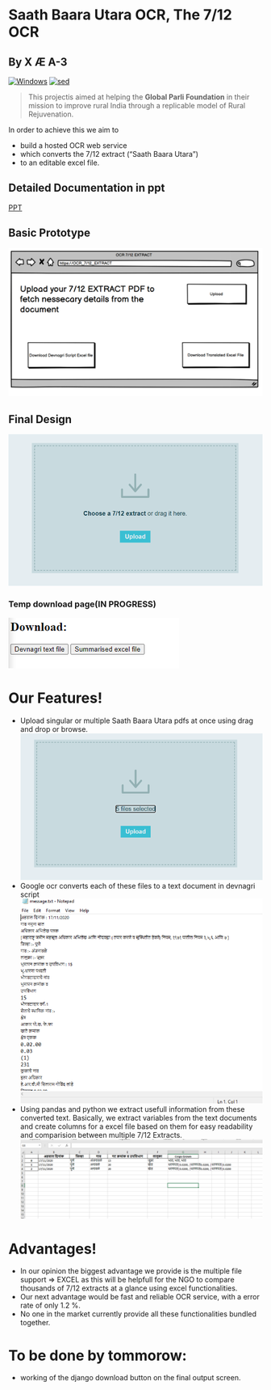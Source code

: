 # Saath Baara Utara OCR, The 7/12 OCR

## By X Æ A-3

[![Windows](https://img.shields.io/badge/platform-windows--64-brightgreen)]() [![sed](https://img.shields.io/badge/Interactive%20-Django_Website-green)]()

>This projectis aimed at helping the **Global Parli Foundation** in their mission to improve rural India through a replicable model of Rural Rejuvenation.

In order to achieve this we aim to
  - build a hosted OCR web service
  - which converts the 7/12 extract (“Saath Baara Utara”) 
  - to an editable excel file.

## Detailed Documentation in ppt
[PPT](DOCS/401_Jay_Jhaveri_abstract.pptx)

## Basic Prototype
![](DOCS/Prototype.png)

## Final Design
![](DOCS/homePage.png)

### Temp download page(IN PROGRESS)
![](DOCS/TempDownloadButtons.png)

# Our Features!

  - Upload singular or multiple Saath Baara Utara pdfs at once using drag and drop or browse.
   ![](DOCS/selected.png)
  - Google ocr converts each of these files to a text document in devnagri script
   ![](DOCS/RawOCRextract.png)
  - Using pandas and python we extract usefull information from these converted text. Basically, we extract variables from the text documents and create columns for a excel file based on them for easy readability and comparision between multiple 7/12 Extracts.
   ![](DOCS/FinalExcelOutput.png)
 
# Advantages!
 - In our opinion the biggest advantage we provide is the multiple file support => EXCEL as this will be helpfull for the NGO to compare thousands of 7/12 extracts at a glance using excel functionalities. 
 - Our next advantage would be fast and reliable OCR service, with a error rate of only 1.2 %.
 - No one in the market currently provide all these functionalities bundled together.


# To be done by tommorow: 
 - working of the django download button on the final output screen.
